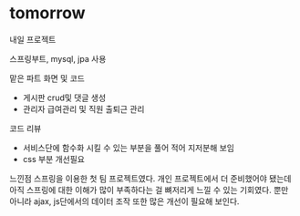 # tomorrow

내일 프로젝트

스프링부트, mysql, jpa 사용 


맡은 파트 화면 및 코드
- 게시판 crud및 댓글 생성
- 관리자 급여관리 및 직원 출퇴근 관리 

코드 리뷰
- 서비스단에 함수화 시킬 수 있는 부분을 풀어 적어 지저분해 보임
- css 부분 개선필요

느낀점 
스프링을 이용한 첫 팀 프로젝트였다.
개인 프로젝트에서 더 준비했어야 됐는데 아직 스프링에 대한 이해가 많이 부족하다는 걸 뼈저리게 느낄 수 있는 기회였다.
뿐만 아니라 ajax, js단에서의 데이터 조작 또한 많은 개선이 필요해 보인다.









